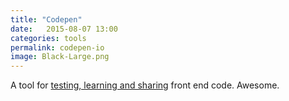 ```yaml
---
title: "Codepen"
date:   2015-08-07 13:00
categories: tools
permalink: codepen-io
image: Black-Large.png
---
```


A tool for <a href="http://codepen.io/">testing, learning and sharing</a> front end code. Awesome.
